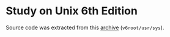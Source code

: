 # Study on Unix 6th Edition
Source code was extracted from this [archive](https://minnie.tuhs.org/Archive/Distributions/Research/Dennis_v6/) (`v6root/usr/sys`).


